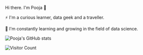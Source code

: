 Hi there. I'm Pooja 👋


:zap: I'm a curious learner, data geek and a traveller.         

🌱 I'm constantly learning and growing in the field of data science.                

![Pooja's GitHub stats](https://github-readme-stats.vercel.app/api?username=pooja-choudhari&show_icons=true&theme=radical)

![Visitor Count](https://profile-counter.glitch.me/{pooja-choudhari}/count.svg)

